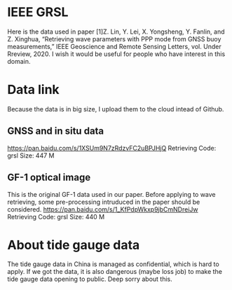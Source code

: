 # IEEE GRSL
Here is the data used in paper [1]Z. Lin, Y. Lei, X. Yongsheng, Y. Fanlin, and Z. Xinghua, “Retrieving wave parameters with PPP mode from GNSS buoy measurements,” IEEE Geoscience and Remote Sensing Letters, vol. Under Rreview, 2020.
I wish it would be useful for people who have interest in this domain.

# Data link
Because the data is in big size, I upload them to the cloud intead of Github.
## GNSS and in situ data
https://pan.baidu.com/s/1XSUm9N7zRdzvFC2uBPJHjQ 
Retrieving Code: grsl 
Size: 447 M

## GF-1 optical image
This is the original GF-1 data used in our paper. Before applying to wave retrieving, some pre-processing intruduced in the paper should be considered.
https://pan.baidu.com/s/1_KfPdpWkxp9jbCmNDreiJw 
Retrieving Code: grsl 
Size: 440 M

# About tide gauge data
The tide gauge data in China is managed as confidential, which is hard to apply. If we got the data, it is also dangerous (maybe loss job) to make the tide gauge data opening to public. Deep sorry about this.

